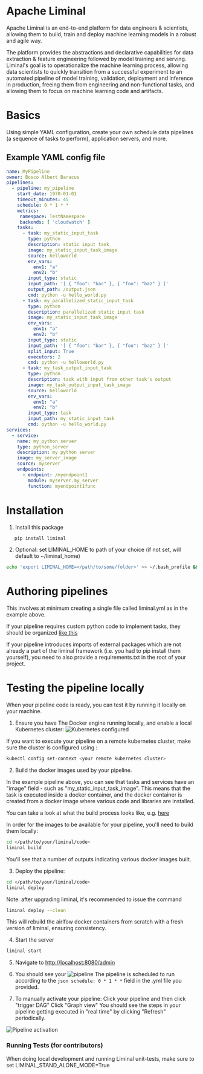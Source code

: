 <!--
Licensed to the Apache Software Foundation (ASF) under one
or more contributor license agreements.  See the NOTICE file
distributed with this work for additional information
regarding copyright ownership.  The ASF licenses this file
to you under the Apache License, Version 2.0 (the
"License"); you may not use this file except in compliance
with the License.  You may obtain a copy of the License at

  http://www.apache.org/licenses/LICENSE-2.0

Unless required bgit y applicable law or agreed to in writing,
software distributed under the License is distributed on an
"AS IS" BASIS, WITHOUT WARRANTIES OR CONDITIONS OF ANY
KIND, either express or implied.  See the License for the
specific language governing permissions and limitations
under the License.
-->

# Apache Liminal

Apache Liminal is an end-to-end platform for data engineers & scientists, allowing them to build,
train and deploy machine learning models in a robust and agile way.

The platform provides the abstractions and declarative capabilities for
data extraction & feature engineering followed by model training and serving.
Liminal's goal is to operationalize the machine learning process, allowing data scientists to
quickly transition from a successful experiment to an automated pipeline of model training,
validation, deployment and inference in production, freeing them from engineering and
non-functional tasks, and allowing them to focus on machine learning code and artifacts.

# Basics

Using simple YAML configuration, create your own schedule data pipelines (a sequence of tasks to
perform), application servers,  and more.

## Example YAML config file
```yaml
name: MyPipeline
owner: Bosco Albert Baracus
pipelines:
  - pipeline: my_pipeline
    start_date: 1970-01-01
    timeout_minutes: 45
    schedule: 0 * 1 * *
    metrics:
     namespace: TestNamespace
     backends: [ 'cloudwatch' ]
    tasks:
      - task: my_static_input_task
        type: python
        description: static input task
        image: my_static_input_task_image
        source: helloworld
        env_vars:
          env1: "a"
          env2: "b"
        input_type: static
        input_path: '[ { "foo": "bar" }, { "foo": "baz" } ]'
        output_path: /output.json
        cmd: python -u hello_world.py
      - task: my_parallelized_static_input_task
        type: python
        description: parallelized static input task
        image: my_static_input_task_image
        env_vars:
          env1: "a"
          env2: "b"
        input_type: static
        input_path: '[ { "foo": "bar" }, { "foo": "baz" } ]'
        split_input: True
        executors: 2
        cmd: python -u helloworld.py
      - task: my_task_output_input_task
        type: python
        description: task with input from other task's output
        image: my_task_output_input_task_image
        source: helloworld
        env_vars:
          env1: "a"
          env2: "b"
        input_type: task
        input_path: my_static_input_task
        cmd: python -u hello_world.py
services:
  - service:
    name: my_python_server
    type: python_server
    description: my python server
    image: my_server_image
    source: myserver
    endpoints:
      - endpoint: /myendpoint1
        module: myserver.my_server
        function: myendpoint1func
```


# Installation
1. Install this package
```bash
   pip install liminal
```

2. Optional: set LIMINAL_HOME to path of your choice (if not set, will default to ~/liminal_home)
```bash
echo 'export LIMINAL_HOME=</path/to/some/folder>' >> ~/.bash_profile && source ~/.bash_profile
```

# Authoring pipelines

This involves at minimum creating a single file called liminal.yml as in the example above.

If your pipeline requires custom python code to implement tasks, they should be organized 
[like this](https://github.com/apache/incubator-liminal/tree/master/tests/runners/airflow/liminal)

If your pipeline  introduces imports of external packages which are not already a part 
of the liminal framework (i.e. you had to pip install them yourself), you need to also provide 
a requirements.txt in the root of your project.

# Testing the pipeline locally

When your pipeline code is ready, you can test it by running it locally on your machine.

1. Ensure you have The Docker engine running locally, and enable a local Kubernetes cluster:
![Kubernetes configured](https://raw.githubusercontent.com/apache/incubator-liminal/master/images/k8s_running.png)

If you want to execute your pipeline on a remote kubernetes cluster, make sure the cluster is configured
using :
```bash
kubectl config set-context <your remote kubernetes cluster>
``` 
2. Build the docker images used by your pipeline.

In the example pipeline above, you can see that tasks and services have an "image" field - such as 
"my_static_input_task_image". This means that the task is executed inside a docker container, and the docker container 
is created from a docker image where various code and libraries are installed.

You can take a look at what the build process looks like, e.g. 
[here](https://github.com/apache/incubator-liminal/tree/master/liminal/build/image/python)

In order for the images to be available for your pipeline, you'll need to build them locally:

```bash
cd </path/to/your/liminal/code>
liminal build
```

You'll see that a number of outputs indicating various docker images built.

3. Deploy the pipeline:
```bash
cd </path/to/your/liminal/code> 
liminal deploy
```
Note: after upgrading liminal, it's recommended to issue the command 
```bash
liminal deploy --clean
``` 

This will rebuild the airlfow docker containers from scratch with a fresh version of liminal, ensuring consistency.

4. Start the server
```bash
liminal start
```

5. Navigate to [http://localhost:8080/admin](http://localhost:8080/admin)

6. You should see your ![pipeline](https://raw.githubusercontent.com/apache/incubator-liminal/master/images/airflow.png)
The pipeline is scheduled to run according to the ```json schedule: 0 * 1 * *``` field in the .yml file you provided.

7. To manually activate your pipeline:
Click your pipeline and then click "trigger DAG"
Click "Graph view"
You should see the steps in your pipeline getting executed in "real time" by clicking "Refresh" periodically.

![Pipeline activation](https://raw.githubusercontent.com/apache/incubator-liminal/master/images/airflow_trigger.png)

### Running Tests (for contributors)
When doing local development and running Liminal unit-tests, make sure to set LIMINAL_STAND_ALONE_MODE=True
